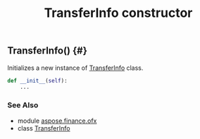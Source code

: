 ﻿---
title: TransferInfo constructor
second_title: Aspose.Finance for Python via .NET API References
description: 
type: docs
weight: 10
url: /python-net/aspose.finance.ofx/transferinfo/__init__/
is_root: false
---

## TransferInfo() {#}

Initializes a new instance of [TransferInfo](/finance/python-net/aspose.finance.ofx/transferinfo) class.



```python
def __init__(self):
    ...
```





### See Also
* module [aspose.finance.ofx](../../)
* class [TransferInfo](/finance/python-net/aspose.finance.ofx/transferinfo)
